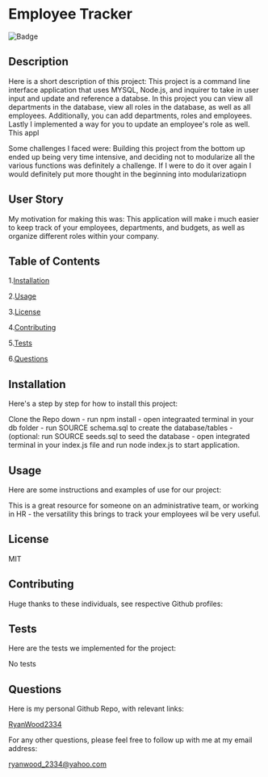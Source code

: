 
  # Employee Tracker
  
  ![Badge](https://img.shields.io/static/v1?label=License&message=MIT&color=<GREEN>)
  
  ## Description
  Here is a short description of this project:
  This project is a command line interface application that uses MYSQL, Node.js, and inquirer to take in user input and update and reference a databse. In this project you can view all departments in the database, view all roles in the database, as well as all employees. Additionally, you can add departments, roles and employees. Lastly I implemented a way for you to update an employee's role as well. This appl
  
  Some challenges I faced were:
  Building this project from the bottom up ended up being very time intensive, and deciding not to modularize all the various functions was definitely a challenge. If I were to do it over again I would definitely put more thought in the beginning into modularizatiopn

  ## User Story

  My motivation for making this was:
  This application will make i much easier to keep track of your employees, departments, and budgets, as well as organize different roles within your company.
  
  
  
  ## Table of Contents
  
  1.[Installation](#installation)
  
  2.[Usage](#usage)
  
  3.[License](#license)
  
  4.[Contributing](#contributing)
  
  5.[Tests](#tests)
  
  6.[Questions](#questions)
  
  ## Installation
  Here's a step by step for how to install this project:
  
  Clone the Repo down - run npm install - open integraated terminal in your db folder - run SOURCE schema.sql to create the database/tables - (optional: run SOURCE seeds.sql to seed the database - open integrated terminal in your index.js file and run node index.js to start application.
  
  ## Usage
  
  Here are some instructions and examples of use for our project:
  
  This is a great resource for someone on an administrative team, or working in HR - the versatility this brings to track your employees wil be very useful.
  
  ## License
  
  MIT
  
  ## Contributing
  
  Huge thanks to these individuals, see respective Github profiles:
  
  
  
  ## Tests
  
  Here are the tests we implemented for the project:
  
  No tests
  
  ## Questions
  
  Here is my personal Github Repo, with relevant links:
  
  [RyanWood2334](https://github.com/RyanWood2334)
  
  For any other questions, please feel free to follow up with me at my email address:
  
  ryanwood_2334@yahoo.com
  
  